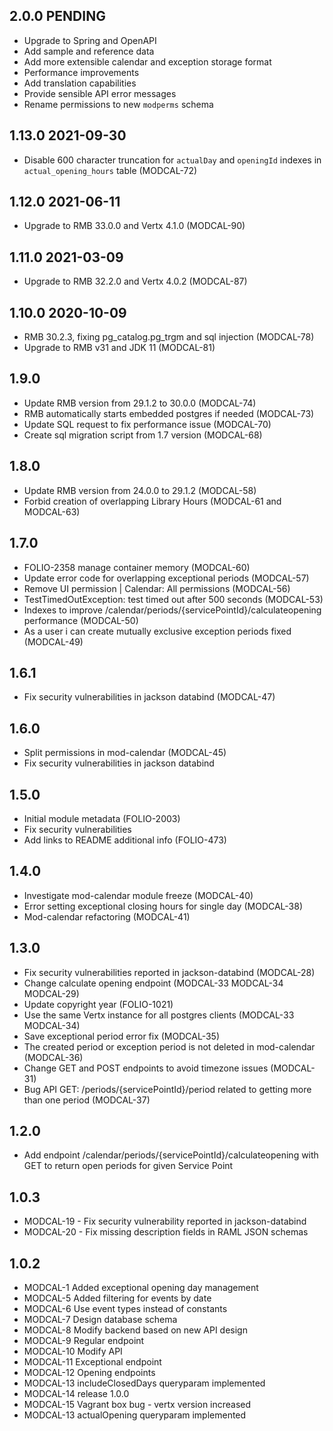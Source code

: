 ## 2.0.0 PENDING

- Upgrade to Spring and OpenAPI
- Add sample and reference data
- Add more extensible calendar and exception storage format
- Performance improvements
- Add translation capabilities
- Provide sensible API error messages
- Rename permissions to new `modperms` schema

## 1.13.0 2021-09-30

- Disable 600 character truncation for `actualDay` and `openingId` indexes in `actual_opening_hours`
  table (MODCAL-72)

## 1.12.0 2021-06-11

- Upgrade to RMB 33.0.0 and Vertx 4.1.0 (MODCAL-90)

## 1.11.0 2021-03-09

- Upgrade to RMB 32.2.0 and Vertx 4.0.2 (MODCAL-87)

## 1.10.0 2020-10-09

- RMB 30.2.3, fixing pg_catalog.pg_trgm and sql injection (MODCAL-78)
- Upgrade to RMB v31 and JDK 11 (MODCAL-81)

## 1.9.0

- Update RMB version from 29.1.2 to 30.0.0 (MODCAL-74)
- RMB automatically starts embedded postgres if needed (MODCAL-73)
- Update SQL request to fix performance issue (MODCAL-70)
- Create sql migration script from 1.7 version (MODCAL-68)

## 1.8.0

- Update RMB version from 24.0.0 to 29.1.2 (MODCAL-58)
- Forbid creation of overlapping Library Hours (MODCAL-61 and MODCAL-63)

## 1.7.0

- FOLIO-2358 manage container memory (MODCAL-60)
- Update error code for overlapping exceptional periods (MODCAL-57)
- Remove UI permission | Calendar: All permissions (MODCAL-56)
- TestTimedOutException: test timed out after 500 seconds (MODCAL-53)
- Indexes to improve /calendar/periods/{servicePointId}/calculateopening performance (MODCAL-50)
- As a user i can create mutually exclusive exception periods fixed (MODCAL-49)

## 1.6.1

- Fix security vulnerabilities in jackson databind (MODCAL-47)

## 1.6.0

- Split permissions in mod-calendar (MODCAL-45)
- Fix security vulnerabilities in jackson databind

## 1.5.0

- Initial module metadata (FOLIO-2003)
- Fix security vulnerabilities
- Add links to README additional info (FOLIO-473)

## 1.4.0

- Investigate mod-calendar module freeze (MODCAL-40)
- Error setting exceptional closing hours for single day (MODCAL-38)
- Mod-calendar refactoring (MODCAL-41)

## 1.3.0

- Fix security vulnerabilities reported in jackson-databind (MODCAL-28)
- Change calculate opening endpoint (MODCAL-33 MODCAL-34 MODCAL-29)
- Update copyright year (FOLIO-1021)
- Use the same Vertx instance for all postgres clients (MODCAL-33 MODCAL-34)
- Save exceptional period error fix (MODCAL-35)
- The created period or exception period is not deleted in mod-calendar (MODCAL-36)
- Change GET and POST endpoints to avoid timezone issues (MODCAL-31)
- Bug API GET: /periods/{servicePointId}/period related to getting more than one period (MODCAL-37)

## 1.2.0

- Add endpoint /calendar/periods/{servicePointId}/calculateopening with GET to return open periods
  for given Service Point

## 1.0.3

- MODCAL-19 - Fix security vulnerability reported in jackson-databind
- MODCAL-20 - Fix missing description fields in RAML JSON schemas

## 1.0.2

- MODCAL-1 Added exceptional opening day management
- MODCAL-5 Added filtering for events by date
- MODCAL-6 Use event types instead of constants
- MODCAL-7 Design database schema
- MODCAL-8 Modify backend based on new API design
- MODCAL-9 Regular endpoint
- MODCAL-10 Modify API
- MODCAL-11 Exceptional endpoint
- MODCAL-12 Opening endpoints
- MODCAL-13 includeClosedDays queryparam implemented
- MODCAL-14 release 1.0.0
- MODCAL-15 Vagrant box bug - vertx version increased
- MODCAL-13 actualOpening queryparam implemented
